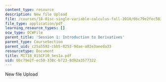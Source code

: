 ```yaml
---
content_type: resource
description: New file Upload
file: /courses/18-01sc-single-variable-calculus-fall-2010/0bc79e2fec50338cb7238d92a3577322_MIT18_01SCF10_Ses1a.pdf
file_type: application/pdf
learning_resource_types: []
ocw_type: OCWFile
parent_title: 'Session 1: Introduction to Derivatives'
parent_type: CourseSection
parent_uid: c25a5592-cbb5-8253-9dae-a82e3aeeda33
resourcetype: Document
title: MIT18_01SCF10_Ses1a.pdf
uid: 0bc79e2f-ec50-338c-b723-8d92a3577322
---
```

New file Upload